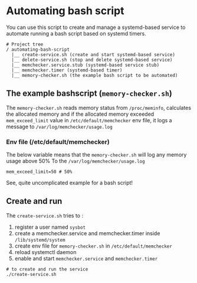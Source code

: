 # Automating bash script

You can use this script to create and manage a systemd-based service to automate running a bash script based on systemd timers.
```
# Project tree
/ automating-bash-script
  |__ create-service.sh (create and start systemd-based service)
  |__ delete-service.sh (stop and delete systemd-based service)
  |__ memchecker.service.stub (systemd-based service stub)
  |__ memchecker.timer (systemd-based timer)
  |__ memory-checker.sh (the example bash script to be automated)
```
## The example bashscript (`memory-checker.sh`)
The `memory-checker.sh` reads memory status from `/proc/meminfo`, calculates the allocated memory and if
the allocated memory exceeded `mem_exceed_limit` value in `/etc/default/memchecker` env file, it logs a message to `/var/log/memchecker/usage.log` 
### Env file (/etc/default/memchecker)
The below variable means that the `memory-checker.sh` will log any memory usage above 50% To the `/var/log/memchecker/usage.log`
```env
mem_exceed_limit=50 # 50%
```
See, quite uncomplicated example for a bash script!

## Create and run
The `create-service.sh` tries to :
1. register a user named `sysbot`
2. create a memchecker.service and memchecker.timer inside `/lib/systemd/system`
3. create env file for `memory-checker.sh` in `/etc/default/memchecker`
4. reload systemctl daemon
5. enable and start `memchecker.service` and `memchecker.timer`
```terminal
# to create and run the service
./create-service.sh
```
